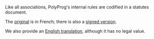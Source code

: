 Like all associations, PolyProg's internal rules are codified in a statutes document.

The [original](https://drive.google.com/open?id=0B9V7poPuf_0DWnBuWi1mUU9zQ0k) is in French;
there is also a [signed version](https://drive.google.com/open?id=0B9V7poPuf_0DOUFNbzBya2Q4Mlk).

We also provide an [English translation](https://drive.google.com/open?id=0B9V7poPuf_0DNUxQQVhkV1Vsdms), although it has no legal value.
